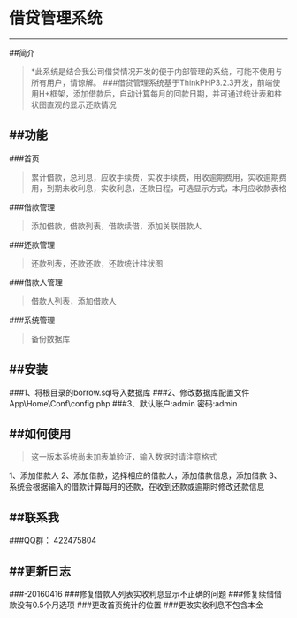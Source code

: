 # 借贷管理系统

---
##简介

>*此系统是结合我公司借贷情况开发的便于内部管理的系统，可能不使用与所有用户，请谅解。
###借贷管理系统基于ThinkPHP3.2.3开发，前端使用H+框架，添加借款后，自动计算每月的回款日期，并可通过统计表和柱状图直观的显示还款情况

##功能
---
###首页
>累计借款，总利息，应收手续费，实收手续费，用收逾期费用，实收逾期费用，到期未收利息，实收利息，还款日程，可选显示方式，本月应收款表格

###借款管理
>添加借款，借款列表，借款续借，添加关联借款人

###还款管理
>还款列表，还款还款，还款统计柱状图

###借款人管理
>借款人列表，添加借款人

###系统管理
>备份数据库


##安装
---
###1、将根目录的borrow.sql导入数据库
###2、修改数据库配置文件App\Home\Conf\config.php
###3、默认账户:admin  密码:admin

##如何使用
---
>这一版本系统尚未加表单验证，输入数据时请注意格式

1、添加借款人
2、添加借款，选择相应的借款人，添加借款信息，添加借款
3、系统会根据输入的借款计算每月的还款，在收到还款或逾期时修改还款信息


##联系我
---
###QQ群： 422475804

##更新日志
---
###-20160416
###修复借款人列表实收利息显示不正确的问题
###修复续借借款没有0.5个月选项
###更改首页统计的位置
###更改实收利息不包含本金



